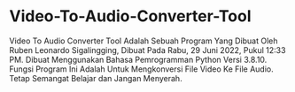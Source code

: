 # Video-To-Audio-Converter-Tool
Video To Audio Converter Tool Adalah Sebuah Program Yang Dibuat Oleh Ruben Leonardo Sigalingging, Dibuat Pada Rabu, 29 Juni 2022, Pukul 12:33 PM. Dibuat Menggunakan Bahasa Pemrogramman Python Versi 3.8.10. Fungsi Program Ini Adalah Untuk Mengkonversi File Video Ke File Audio. Tetap Semangat Belajar dan Jangan Menyerah.
